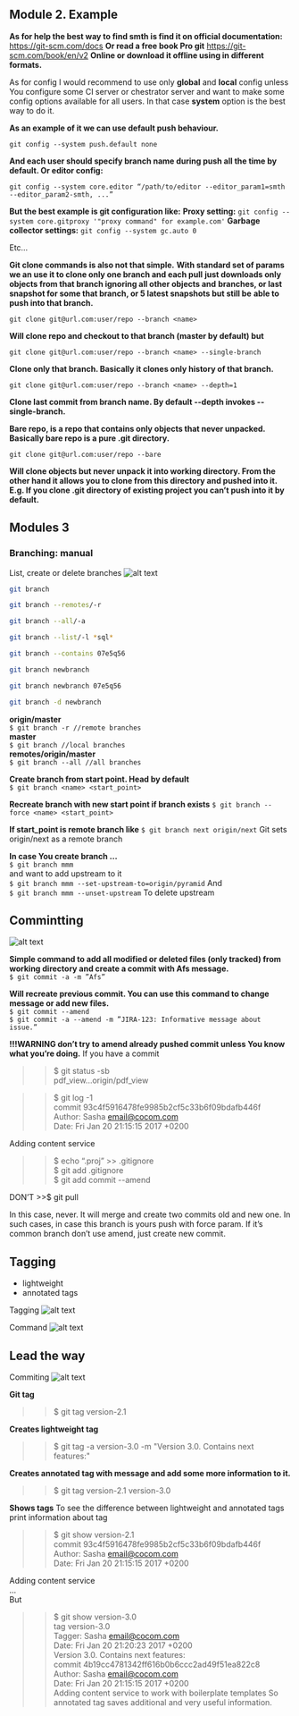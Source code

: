 ## Module 2. Example
__As for help the best way to find smth is find it on official documentation:__
<https://git-scm.com/docs>
__Or read a free book Pro git__
<https://git-scm.com/book/en/v2>
__Online or download it offline using in different formats.__
 
As for config I would recommend to use only __global__ and __local__ config unless You configure some CI server or chestrator server and want to make some config options available for all users. In that case __system__ option is the best way to do it.
 
__As an example of it we can use default push behaviour.__        
```
git config --system push.default none
```
__And each user should specify branch name during push all the time by default. Or editor config:__
```
git config --system core.editor “/path/to/editor --editor_param1=smth --editor_param2-smth, ...”
```
__But the best example is git configuration like:__
__Proxy setting:__
```git config --system core.gitproxy '"proxy command" for example.com'```
__Garbage collector settings:__
```git config --system gc.auto 0```
 
Etc…
 
__Git clone commands is also not that simple.__
__With standard set of params we an use it to clone only one branch and each pull__ __just downloads only objects from that branch ignoring all other objects and__ __branches, or last snapshot for some that branch, or 5 latest snapshots but still be__ __able to push into that branch.__
```
git clone git@url.com:user/repo --branch <name>
```
__Will clone repo and checkout to that branch (master by default) but__
```
git clone git@url.com:user/repo --branch <name> --single-branch
```
__Clone only that branch. Basically it clones only history of that branch.__
```
git clone git@url.com:user/repo --branch <name> --depth=1
```
__Clone last commit from branch name. By default --depth invokes --single-branch.__
 
__Bare repo, is a repo that contains only objects that never unpacked. Basically bare repo is a pure .git directory.__

```
git clone git@url.com:user/repo --bare
```
__Will clone objects but never unpack it into working directory. From the other hand it allows you to clone from this directory and pushed into it. E.g. If you clone .git directory of existing project you can’t push into it by default.__

## Modules 3

### Branching: manual


List, create or delete branches
![alt text](images/branching.png)
```bash
git branch

git branch --remotes/-r

git branch --all/-a

git branch --list/-l *sql*

git branch --contains 07e5q56

git branch newbranch

git branch newbranch 07e5q56

git branch -d newbranch
```
 __origin/master__  
```$ git branch -r //remote branches```   
 __master__   
```$ git branch //local branches```  
__remotes/origin/master__   
```$ git branch --all //all branches```   
 
__Create branch from start point. Head by default__  
```$ git branch <name> <start_point>```

__Recreate branch with new start point if branch exists__
```$ git branch --force <name> <start_point>```
 
__If start_point is remote branch like__
```$ git branch next origin/next```
Git sets origin/next as a remote branch

__In case You create branch ...__  
```$ git branch mmm```  
and want to add upstream to it  
```$ git branch mmm --set-upstream-to=origin/pyramid```
 And  
```$ git branch mmm --unset-upstream```
To delete upstream

## Commintting

![alt text](images/committing.png)

__Simple command to add all modified or deleted files (only tracked) from working directory and create a commit with Afs message.__  
```$ git commit -a -m ”Afs”```  

__Will recreate previous commit. You can use this command to change message or add new files.__  
```$ git commit --amend```  
```$ git commit -a --amend -m ”JIRA-123: Informative message about issue.”```  

__!!!WARNING don’t try to amend already pushed commit unless You know what you’re doing.__
If you have a commit  
>>$ git status -sb  
pdf_view...origin/pdf_view

>>$ git log -1  
commit 93c4f5916478fe9985b2cf5c33b6f09bdafb446f  
Author: Sasha <email@cocom.com>  
Date:   Fri Jan 20 21:15:15 2017 +0200  

Adding content service  
>>$ echo “.proj” >> .gitignore  
>>$ git add .gitignore  
>>$ git add commit --amend  

DON’T  >>$ git pull  

In this case, never. It will merge and create two commits old and new one. In such cases, in case this branch is yours push with force param. If it’s common branch don’t use amend, just create new commit.

## Tagging

 * lightweight
 * annotated tags

Tagging
![alt text](images/tagging1.png)

Command
![alt text](images/tagging2.png)

 ## Lead the way
Commiting
![alt text](images/checkout.png)

__Git tag__ 
>>$ git tag version-2.1  

__Creates lightweight tag__  
>>$ git tag -a version-3.0 -m "Version 3.0. Contains next features:"  

__Creates annotated tag with message and add some more information to it.__  
>>$ git tag
version-2.1
version-3.0

__Shows tags__
To see the difference between lightweight and annotated tags print information about tag  
>>$ git show version-2.1  
commit 93c4f5916478fe9985b2cf5c33b6f09bdafb446f  
Author: Sasha <email@cocom.com>  
Date:   Fri Jan 20 21:15:15 2017 +0200  

Adding content service  
...  
But  
>>$ git show version-3.0  
tag version-3.0  
Tagger: Sasha <email@cocom.com>  
Date:   Fri Jan 20 21:20:23 2017 +0200  
Version 3.0. Contains next features:  
commit 4b19cc4781342ff616b0b6ccc2ad49f51ea822c8  
Author: Sasha <email@cocom.com>  
Date:   Fri Jan 20 21:15:15 2017 +0200  
Adding content service to work with boilerplate templates
So annotated tag saves additional and very useful information.






